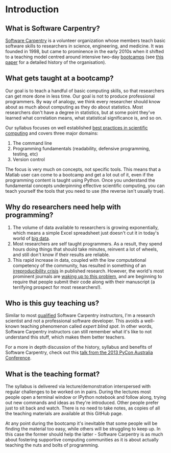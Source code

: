 Introduction
============

What is Software Carpentry?
---
[Software Carpentry](http://software-carpentry.org/) is a volunteer organization whose members teach basic software 
skills to researchers in science, engineering, and medicine. It was founded in 1998, but came to prominence in the 
early 2010s when it shifted to a teaching model centred around intensive two-day 
[bootcamps](http://software-carpentry.org/bootcamps/index.html) (see [this paper](http://arxiv.org/abs/1307.5448) for a detailed history of the 
organisation). 


What gets taught at a bootcamp?
---
Our goal is to teach a handful of basic computing skills, so that researchers can get more done in less time. Our goal is 
not to produce professional programmers. By way of analogy, we think every researcher should know about as much about
computing as they do about statistics. Most researchers don't have a degree in statistics, but at some point they've 
learned what correlation means, what statistical significance is, and so on. 

Our syllabus focuses on well established [best practices in scientific computing](http://arxiv.org/abs/1210.0530) and 
covers three major domains:

1. The command line
2. Programming fundamentals (readability, defensive programming, testing, etc) 
3. Version control

The focus is very much on concepts, not specific tools. This means that a Matlab user can come to a bootcamp and get a 
lot out of it, even if the programming content is taught using Python. Once you understand the fundamental concepts
underpinning effective scientific computing, you can teach yourself the tools that you need to use (the reverse isn't 
usually true).


Why do researchers need help with programming?
---
1. The volume of data available to researchers is growing exponentially, which means a simple Excel 
   spreadsheet just doesn't cut it in today's world of [big data](http://en.wikipedia.org/wiki/Big_data). 
2. Most researchers are self taught programmers. As a result, they spend hours doing things that 
   should take minutes, reinvent a lot of wheels, and still don't know if their results are reliable.
3. This rapid increase in data, coupled with the low computational competency of the community, has resulted in 
   something of an [irreproducibility crisis](http://www.nature.com/nature/focus/reproducibility/index.html) in 
   published research. However, the world's most prominent journals are 
   [waking up to this problem](http://drclimate.wordpress.com/2013/06/30/the-future-of-journal-submissions/), 
   and are beginning to require that people submit their code along with their manuscript (a terrifying prospect 
   for most researchers!).


Who is this guy teaching us?
---
Similar to most [qualified](http://software-carpentry.org/badges/index.html) Software Carpentry instructors, I'm a 
research scientist and not a professional software developer. This avoids a well-known teaching phenomenon called 
*expert blind spot*. In other words, Software Carpentry instructors can still remember what it's like to not understand 
this stuff, which makes them better teachers.

For a more in depth discussion of the history, syllabus and benefits of Software Carpentry, 
check out this [talk from the 2013 PyCon Australia Conference](http://pyvideo.org/video/2230/software-carpentry-arrives-down-under).


What is the teaching format?
---
The syllabus is delivered via lecture/demonstration interspersed with regular challenges to be worked on in pairs.
During the lectures most people open a terminal window or IPython notebook and follow along, trying out new commands
and ideas as they're introduced. Other people prefer just to sit back and watch. There is no need to take notes, as
copies of all the teaching materials are available at this GitHub page.

At any point during the bootcamp it's inevitable that some people will be finding
the material too easy, while others will be struggling to keep up. In this case the former
should help the latter - Software Carpentry is as much about fostering supportive 
computing communities as it is about actually teaching the nuts and bolts of programming. 
